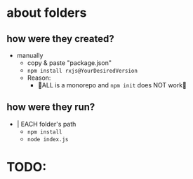 # about folders
## how were they created?
* manually
  * copy & paste "package.json"
  * `npm install rxjs@YourDesiredVersion`
  * Reason:
    * 🧠ALL is a monorepo and `npm init` does NOT work🧠

## how were they run?
* | EACH folder's path
  * `npm install`
  * `node index.js`

# TODO:
